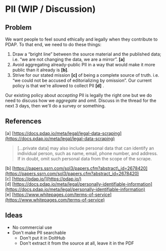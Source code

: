 # PII \(WIP / Discussion\)

## Problem

We want people to feel sound ethically and legally when they contribute to PDAP. To that end, we need to do these things: 

1. Draw a “bright line” between the source material and the published data; i.e. “we are not changing the data, we are a mirror”. **\[a\]** 
2. Avoid aggregating already-public PII in a way that would make it more public than it already is **\[b\]**.
3. Strive for our stated mission **\[c\]** of being a complete source of truth. i.e. “we could not be accused of editorializing by omission”. Our current policy is that we're allowed to collect PII **\[d\]** . 

Our existing policy about _accepting_ PII is legally the right one but we do need to discuss how we _aggregate_ and _omit_. Discuss in the thread for the next 3 days, then we'll do a survey or something. 

## References

\[a\] [https://docs.pdap.io/meta/legal/legal-data-scraping](https://docs.pdap.io/meta/legal/legal-data-scraping)

> \[...private data\] may also include personal data that can identify an individual person, such as name, email, phone number, and address. If in doubt, omit such personal data from the scope of the scrape.

\[b\] [https://papers.ssrn.com/sol3/papers.cfm?abstract\_id=2678420](https://papers.ssrn.com/sol3/papers.cfm?abstract_id=2678420)   
\[c\] [https://pdap.io/](https://pdap.io/)   
\[d\] [https://docs.pdap.io/meta/legal/personally-identifiable-information](https://docs.pdap.io/meta/legal/personally-identifiable-information)  
\[e\] [https://www.whitepages.com/terms-of-service](https://www.whitepages.com/terms-of-service)

## Ideas

* No commercial use
* Don't make PII searchable
  * Don't put it in DoltHub
  * Don't extract it from the source at all, leave it in the PDF

